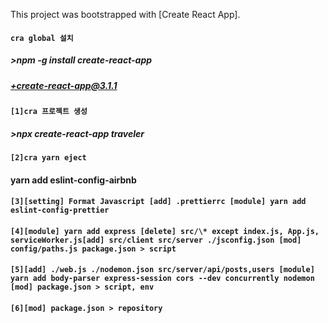 This project was bootstrapped with [Create React App].

#### `cra global 설치`

##### >npm -g install create-react-app

##### +create-react-app@3.1.1

#### `[1]cra 프로젝트 생성`

##### >npx create-react-app traveler

#### `[2]cra yarn eject`

#### yarn add eslint-config-airbnb

#### `[3][setting] Format Javascript [add] .prettierrc [module] yarn add eslint-config-prettier`

#### `[4][module] yarn add express [delete] src/\* except index.js, App.js, serviceWorker.js[add] src/client src/server ./jsconfig.json [mod] config/paths.js package.json > script`

#### `[5][add] ./web.js ./nodemon.json src/server/api/posts,users [module] yarn add body-parser express-session cors --dev concurrently nodemon [mod] package.json > script, env`

#### `[6][mod] package.json > repository`
